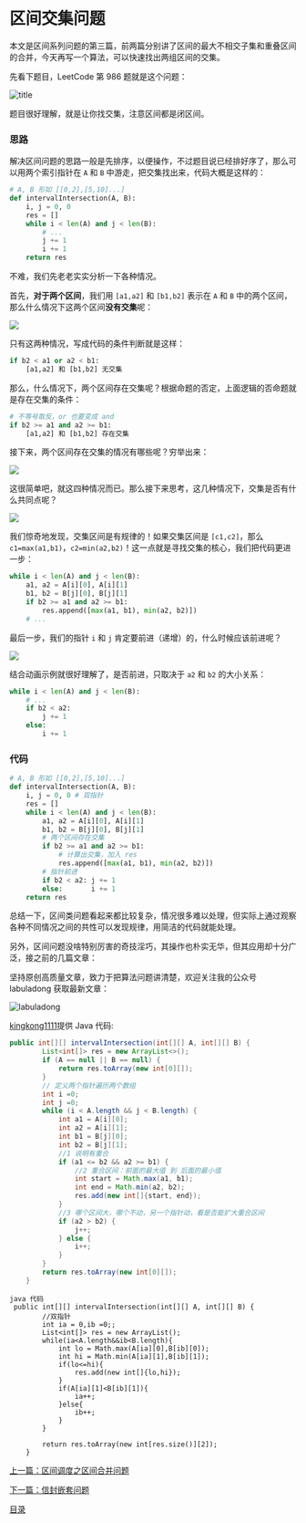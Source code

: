 # 区间交集问题

本文是区间系列问题的第三篇，前两篇分别讲了区间的最大不相交子集和重叠区间的合并，今天再写一个算法，可以快速找出两组区间的交集。

先看下题目，LeetCode 第 986 题就是这个问题：

![title](../pictures/intersection/title.png)

题目很好理解，就是让你找交集，注意区间都是闭区间。

### 思路

解决区间问题的思路一般是先排序，以便操作，不过题目说已经排好序了，那么可以用两个索引指针在 `A` 和 `B` 中游走，把交集找出来，代码大概是这样的：

```python
# A, B 形如 [[0,2],[5,10]...]
def intervalIntersection(A, B):
    i, j = 0, 0
    res = []
    while i < len(A) and j < len(B):
        # ...
        j += 1
        i += 1
    return res
```

不难，我们先老老实实分析一下各种情况。

首先，**对于两个区间**，我们用 `[a1,a2]` 和 `[b1,b2]` 表示在 `A` 和 `B` 中的两个区间，那么什么情况下这两个区间**没有交集**呢：

![](../pictures/intersection/1.jpg)

只有这两种情况，写成代码的条件判断就是这样：

```python
if b2 < a1 or a2 < b1:
    [a1,a2] 和 [b1,b2] 无交集
```

那么，什么情况下，两个区间存在交集呢？根据命题的否定，上面逻辑的否命题就是存在交集的条件：

```python
# 不等号取反，or 也要变成 and
if b2 >= a1 and a2 >= b1:
    [a1,a2] 和 [b1,b2] 存在交集
```

接下来，两个区间存在交集的情况有哪些呢？穷举出来：

![](../pictures/intersection/2.jpg)

这很简单吧，就这四种情况而已。那么接下来思考，这几种情况下，交集是否有什么共同点呢？

![](../pictures/intersection/3.jpg)

我们惊奇地发现，交集区间是有规律的！如果交集区间是 `[c1,c2]`，那么 `c1=max(a1,b1)`，`c2=min(a2,b2)`！这一点就是寻找交集的核心，我们把代码更进一步：

```python
while i < len(A) and j < len(B):
    a1, a2 = A[i][0], A[i][1]
    b1, b2 = B[j][0], B[j][1]
    if b2 >= a1 and a2 >= b1:
        res.append([max(a1, b1), min(a2, b2)])
    # ...
```

最后一步，我们的指针 `i` 和 `j` 肯定要前进（递增）的，什么时候应该前进呢？

![](../pictures/intersection/4.gif)

结合动画示例就很好理解了，是否前进，只取决于 `a2` 和 `b2` 的大小关系：

```python
while i < len(A) and j < len(B):
    # ...
    if b2 < a2:
        j += 1
    else:
        i += 1
```

### 代码

```python
# A, B 形如 [[0,2],[5,10]...]
def intervalIntersection(A, B):
    i, j = 0, 0 # 双指针
    res = []
    while i < len(A) and j < len(B):
        a1, a2 = A[i][0], A[i][1]
        b1, b2 = B[j][0], B[j][1]
        # 两个区间存在交集
        if b2 >= a1 and a2 >= b1:
            # 计算出交集，加入 res
            res.append([max(a1, b1), min(a2, b2)])
        # 指针前进
        if b2 < a2: j += 1
        else:       i += 1
    return res
```

总结一下，区间类问题看起来都比较复杂，情况很多难以处理，但实际上通过观察各种不同情况之间的共性可以发现规律，用简洁的代码就能处理。

另外，区间问题没啥特别厉害的奇技淫巧，其操作也朴实无华，但其应用却十分广泛，接之前的几篇文章：

坚持原创高质量文章，致力于把算法问题讲清楚，欢迎关注我的公众号 labuladong 获取最新文章：

![labuladong](../pictures/labuladong.jpg)

[kingkong1111](https://github.com/kingkong1111)提供 Java 代码:

```java
public int[][] intervalIntersection(int[][] A, int[][] B) {
        List<int[]> res = new ArrayList<>();
        if (A == null || B == null) {
            return res.toArray(new int[0][]);
        }
        // 定义两个指针遍历两个数组
        int i =0;
        int j =0;
        while (i < A.length && j < B.length) {
            int a1 = A[i][0];
            int a2 = A[i][1];
            int b1 = B[j][0];
            int b2 = B[j][1];
            //1 说明有重合
            if (a1 <= b2 && a2 >= b1) {
                //2 重合区间：前面的最大值 到 后面的最小值
                int start = Math.max(a1, b1);
                int end = Math.min(a2, b2);
                res.add(new int[]{start, end});
            }
            //3 哪个区间大，哪个不动，另一个指针动，看是否能扩大重合区间
            if (a2 > b2) {
                j++;
            } else {
                i++;
            }
        }
        return res.toArray(new int[0][]);
    }
```

```
java 代码
 public int[][] intervalIntersection(int[][] A, int[][] B) {
        //双指针
        int ia = 0,ib =0;;
        List<int[]> res = new ArrayList();
        while(ia<A.length&&ib<B.length){
            int lo = Math.max(A[ia][0],B[ib][0]);
            int hi = Math.min(A[ia][1],B[ib][1]);
            if(lo<=hi){
                res.add(new int[]{lo,hi});
            }
            if(A[ia][1]<B[ib][1]){
                ia++;
            }else{
                ib++;
            }
        }
        
        return res.toArray(new int[res.size()][2]);
    }
```

[上一篇：区间调度之区间合并问题](../算法思维系列/区间调度问题之区间合并.md)

[下一篇：信封嵌套问题](../算法思维系列/信封嵌套问题.md)

[目录](../README.md#目录)



